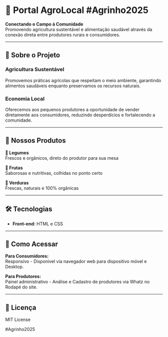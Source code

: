 # 🌿 Portal AgroLocal  #Agrinho2025

**Conectando o Campo à Comunidade**  
Promovendo agricultura sustentável e alimentação saudável através da conexão direta entre produtores rurais e consumidores.

---

## 🌱 Sobre o Projeto

### Agricultura Sustentável
Promovemos práticas agrícolas que respeitam o meio ambiente, garantindo alimentos saudáveis enquanto preservamos os recursos naturais.

### Economia Local
Oferecemos aos pequenos produtores a oportunidade de vender diretamente aos consumidores, reduzindo desperdícios e fortalecendo a comunidade.

---

## 🛒 Nossos Produtos

**🥕 Legumes**  
Frescos e orgânicos, direto do produtor para sua mesa

**🍎 Frutas**  
Saborosas e nutritivas, colhidas no ponto certo

**🌱 Verduras**  
Frescas, naturais e 100% orgânicas



---

## 🛠 Tecnologias

- **Front-end:** HTML e CSS


---

## 📱 Como Acessar

**Para Consumidores:**  
Responsivo - Disponível via navegador web para dispositivo móvel e Desktop.

**Para Produtores:**  
Painel administrativo -  Análise e Cadastro de produtores via Whatz no Rodapé do site.

---

## 📄 Licença  
MIT License

#Agrinho2025

